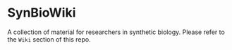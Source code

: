 # SynBioWiki
A collection of material for researchers in synthetic biology. Please refer to the `Wiki` section of this repo.
